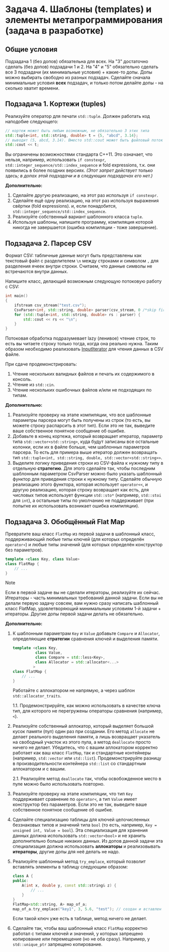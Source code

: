 
# Задача 4. Шаблоны (templates) и элементы метапрограммирования (задача в разработке)

## Общие условия

Подзадача 1 (без допов) обязательна для всех. На "3" достаточно сделать (без допов) подзадачи 1 и 2. На "4" и "5" обязательно сделать все 3 подзадачи (их минимальные условия) + какие-то допы. Допы можно выбирать свободно из разных подзадач. Сделайте сначала минимальные условия **всех** подзадач, и только потом делайте допы - на сколько хватит времени.


## Подзадача 1. Кортежи (tuples)

Реализуйте оператор для печати `std::tuple`. Должен работать код наподобие следующего:
```C++
// кортеж может быть любым возможным, не обязательно 3 этих типа
std::tuple<int, std::string, double> t = {5, "abcd", 3.14};
// выводит (5, abcd, 3.14). Вместо std::cout может быть файловый поток (ofstream)
std::cout << t; 
```
Вы ограничены возможностями стандарта С++11. Это означает, что нельзя, например, использовать `if constexpr`, `std::integer_sequence/std::index_sequence` и fold expressions, т.к. они появились в более поздних версиях. _(Этот запрет действует только здесь; в допах этой подзадачи и в следующих подзадачах его нет.)_

**Дополнительно:** 

1. Сделайте другую реализацию, на этот раз используя `if constexpr`.
2. Сделайте ещё одну реализацию, на этот раз используя выражения свёртки (fold expressions).  и, если понадобится, `std::integer_sequence/std::index_sequence`.
3. Реализуйте собственный вариант шаблонного класса `tuple`.
4. Используя шаблоны, напишите программу, компиляция которой никогда не завершается (ошибка компиляции - тоже завершение).

## Подзадача 2. Парсер CSV

Формат CSV: табличные данные могут быть представлены как текстовый файл с разделителем `\n` между строками и символом `,` для разделения ячеек внутри строки. Считаем, что данные символы не встречаются внутри данных.

Напишите класс, делающий возможным следующую потоковую работу с CSV:
```C++
int main()
{
    ifstream csv_stream("test.csv");    
    CsvParser<int, std::string, double> parser(csv_stream, 0 /*skip first lines count*/);
    for (std::tuple<int, std::string, double> rs : parser) {
        std::cout << rs << "\n";
    }
}
```

Потоковая обработка подразумевает lazy (ленивое) чтение строк, то есть вы читаете строку только тогда, когда она реально нужна. Таким образом необходимо реализовать [InputIterator](https://en.cppreference.com/w/cpp/named_req/InputIterator) для чтения данных в CSV файле. 

При сдаче продемонстрировать:
1. Чтение нескольких валидных файлов и печать их содержимого в консоль.
2. Чтение из `std::cin`.
3. Чтение нескольких ошибочных файлов и/или не подходящих по типам.

**Дополнительно:**
1. Реализуйте проверку на этапе компиляции, что все шаблонные параметры парсера могут быть получены из строк (то есть, вы можете строку распарсить в этот тип). Если это не так, выведите ваше собственное понятное сообщение об ошибке.
2. Добавьте в конец кортежа, который возвращает итератор, параметр типа `std::vector<std::string>`, куда будут записаны все остальные колонки, если их в файле больше, чем шаблонных параметров парсера. То есть для примера выше итератор должен возвращать тип `std::tuple<int, std::string, double, std::vector<std::string>>`.
3. Выделите логику приведения строки из CSV-файла к нужному типу в отдельную **стратегию**. Для этого сделайте так, чтобы последним шаблонным параметром CsvParser можно было указать шаблонный функтор для приведения строки к нужному типу. Сделайте обычную реализацию этого функтора, которая использует `operator<<`, и другую реализацию, которая строку возвращает как есть, для числовых типов использует функции `std::sto*` (например, `std::stoi` для `int`), а остальные типы по умолчанию не поддерживает (при попытке их использовать возникает ошибка компиляции).

## Подзадача 3. Обобщённый Flat Map

Превратите ваш класс `FlatMap` из первой задачи в шаблонный класс, поддерживающий любые типы ключей (для которых определён `operator<`) и любые типы значений (для которых определён конструктор без параметров).

```C++
template <class Key, class Value>
class FlatMap {
    // ...
}
```

> [!NOTE]
> Если в первой задаче вы не сделали итераторы, реализуйте их сейчас. Итераторы - часть минимальных требований данной задачи. Если вы не делали первую задачу совсем, вам нужно сразу написать шаблонный класс FlatMap, удовлетворяющий минимальным условиям 1-й задачи + итераторы. Другие допы первой задачи делать не обязательно.

**Дополнительно:**

1. К шаблонным параметрам `Key` и `Value` добавьте `Compare` и `Allocator`, определяющие **стратегии** сравнения ключей и выделения памяти. 
    ```C++
    template <class Key,
              class Value,
              class Compare = std::less<Key>,
              class Allocator = std::allocator<...>
             >
    class FlatMap {
        // ...
    }
    ```
    Работайте с аллокатором не напрямую, а через шаблон `std::allocator_traits`.

    1.1. Продемонстрируйте, как можно использовать в качестве ключа тип, для которого не перегружены операторы сравнения (например, `<`).

3. Реализуйте собственный аллокатор, который выделяет большой кусок памяти (пул) один раз при создании. Его метод `allocate` не делает реального выделения памяти, а лишь возвращает указатель на свободный участок из этого пула, а метод `deallocate` просто ничего не делает. Убедитесь, что с вашим аллокатором корректно работает как ваш класс `FlatMap`, так и стандартные контейнеры (например, `std::vector` или `std::list`). Продемонстрируйте разницу в производительности контейнера `std::list` со стандартным аллокатором и с вашим.

    2.1. Реализуйте метод `deallocate` так, чтобы освобожденное место в пуле можно было использовать повторно.

4. Реализуйте проверку на этапе компиляции, что тип `Key` поддерживает сравнение по `operator<`, а тип `Value` имеет конструктор без параметров. Если это не так, выведите ваше собственное понятное сообщение об ошибке.

5. Сделайте специализацию таблицы для ключей целочисленных беззнаковых типов и значений типа `bool` (то есть, например, `Key = unsigned int, Value = bool`). Эта специализация для хранения данных должна использовать `std::vector<bool>` и не хранить дополнительно больше никаких данных. Из допов данной задачи эта специализация должна использовать **аллокаторы** и реализовывать **итераторы**, другие допы для неё делать не надо.

6. Реализуйте шаблонный метод `try_emplace`, который позволит вставлять элементы в таблицу следующим образом:
    ```C++
    class A {
    public:
        A(int x, double y, const std::string& z) {
            // ...
        }
    }
    FlatMap<std::string, A> map_of_a;
    map_of_a.try_emplace("key1", 3, 5.6, "test"); // создан и вставлен в таблицу объект A(3, 5.6, "test") по ключу "key1"
    ```
    Если такой ключ уже есть в таблице, метод ничего не делает.

7. Сделайте так, чтобы ваш шаблонный класс `FlatMap` корректно работал с типами ключей и значений, у которых запрещено копирование или перемещение (но не оба сразу). Например, у `std::unique_ptr` запрещено копирование.

